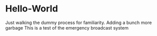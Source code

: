 # Hello-World
Just walking the dummy process for familiarity.
Adding a bunch more garbage
This is a test
of the emergency broadcast system

